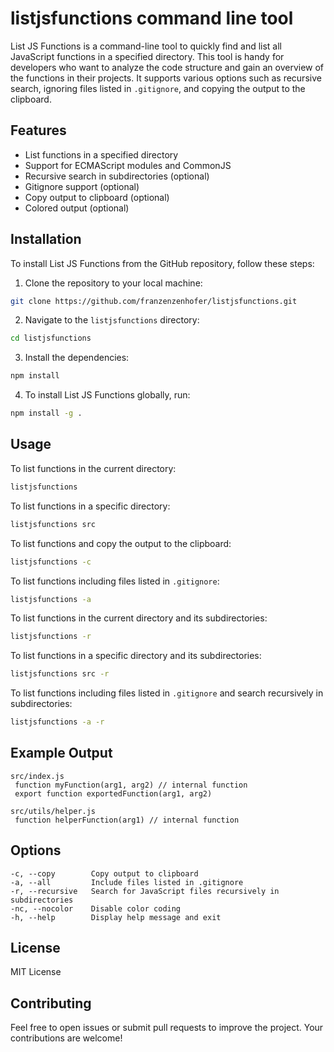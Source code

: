 # listjsfunctions command line tool 

List JS Functions is a command-line tool to quickly find and list all JavaScript functions in a specified directory. This tool is handy for developers who want to analyze the code structure and gain an overview of the functions in their projects. It supports various options such as recursive search, ignoring files listed in `.gitignore`, and copying the output to the clipboard.

## Features

- List functions in a specified directory
- Support for ECMAScript modules and CommonJS
- Recursive search in subdirectories (optional)
- Gitignore support (optional)
- Copy output to clipboard (optional)
- Colored output (optional)

## Installation

To install List JS Functions from the GitHub repository, follow these steps:

1. Clone the repository to your local machine:

```bash
git clone https://github.com/franzenzenhofer/listjsfunctions.git
```

2. Navigate to the `listjsfunctions` directory:

```bash
cd listjsfunctions
```

3. Install the dependencies:

```bash
npm install
```

4. To install List JS Functions globally, run:

```bash
npm install -g .
```

## Usage

To list functions in the current directory:

```bash
listjsfunctions
```

To list functions in a specific directory:

```bash
listjsfunctions src
```

To list functions and copy the output to the clipboard:

```bash
listjsfunctions -c
```

To list functions including files listed in `.gitignore`:

```bash
listjsfunctions -a
```

To list functions in the current directory and its subdirectories:

```bash
listjsfunctions -r
```

To list functions in a specific directory and its subdirectories:

```bash
listjsfunctions src -r
```

To list functions including files listed in `.gitignore` and search recursively in subdirectories:

```bash
listjsfunctions -a -r
```

## Example Output

```
src/index.js
 function myFunction(arg1, arg2) // internal function
 export function exportedFunction(arg1, arg2)

src/utils/helper.js
 function helperFunction(arg1) // internal function
```

## Options

```
-c, --copy        Copy output to clipboard
-a, --all         Include files listed in .gitignore
-r, --recursive   Search for JavaScript files recursively in subdirectories
-nc, --nocolor    Disable color coding
-h, --help        Display help message and exit
```

## License

MIT License

## Contributing

Feel free to open issues or submit pull requests to improve the project. Your contributions are welcome!